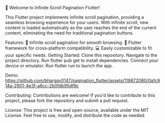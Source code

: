 🚀 Welcome to Infinite Scroll Pagination Flutter!

This Flutter project implements infinite scroll pagination, providing a seamless browsing experience for your users. With infinite scroll, new content is loaded automatically as the user reaches the end of the current content, eliminating the need for traditional pagination buttons.

Features:
🔄 Infinite scroll pagination for smooth browsing.
📱 Flutter framework for cross-platform compatibility.
💻 Easily customizable to fit your specific needs.
Getting Started:
Clone this repository.
Navigate to the project directory.
Run flutter pub get to install dependencies.
Connect your device or emulator.
Run flutter run to launch the app.

Demo:
https://github.com/bhargav0147/pagination_flutter/assets/119872080/0a1c914a-2901-4e3f-a6cc-2b0fdb95df9c

Contributing:
Contributions are welcome! If you'd like to contribute to this project, please fork the repository and submit a pull request.

License:
This project is free and open-source, available under the MIT License. Feel free to use, modify, and distribute the code as needed.

